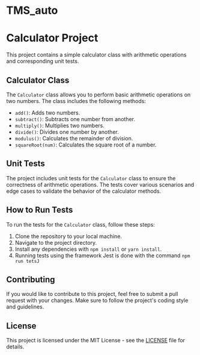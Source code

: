 # TMS_auto

# Calculator Project

This project contains a simple calculator class with arithmetic operations and corresponding unit tests.

## Calculator Class

The `Calculator` class allows you to perform basic arithmetic operations on two numbers. The class includes the following methods:

- `add()`: Adds two numbers.
- `subtract()`: Subtracts one number from another.
- `multiply()`: Multiplies two numbers.
- `divide()`: Divides one number by another.
- `modulus()`: Calculates the remainder of division.
- `squareRoot(num)`: Calculates the square root of a number.

## Unit Tests

The project includes unit tests for the `Calculator` class to ensure the correctness of arithmetic operations. The tests cover various scenarios and edge cases to validate the behavior of the calculator methods.

## How to Run Tests

To run the tests for the `Calculator` class, follow these steps:

1. Clone the repository to your local machine.
2. Navigate to the project directory.
3. Install any dependencies with `npm install` or `yarn install`.
4. Running tests using the framework Jest is done with the command `npm run tetsJ`


## Contributing

If you would like to contribute to this project, feel free to submit a pull request with your changes. Make sure to follow the project's coding style and guidelines.

## License

This project is licensed under the MIT License - see the [LICENSE](LICENSE) file for details.